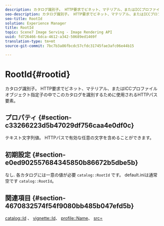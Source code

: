 ```yaml
---
description: カタログ識別子。 HTTP要求でビネット、マテリアル、またはICCプロファイルオブジェクト指定子の中でこのカタログを識別するために使用されるHTTPパス要素。
seo-description: カタログ識別子。 HTTP要求でビネット、マテリアル、またはICCプロファイルオブジェクト指定子の中でこのカタログを識別するために使用されるHTTPパス要素。
seo-title: RootId
solution: Experience Manager
title: RootId
topic: Scene7 Image Serving - Image Rendering API
uuid: fd726466-6dca-4612-a342-50689ed1469f
translation-type: tm+mt
source-git-commit: 7bc7b3a86fbcdc57cfdc31745fae3afc06e44b15

---
```



# RootId{#rootid}

カタログ識別子。 HTTP要求でビネット、マテリアル、またはICCプロファイルオブジェクト指定子の中でこのカタログを識別するために使用されるHTTPパス要素。

## プロパティ {#section-c33266223d5b47029df756caa4e0df0c}

テキスト文字列値。 HTTPパスで有効な任意の文字を含めることができます。

## 初期設定 {#section-e0ed902557684345850b86672b5dbe5b}

なし. 各カタログには一意の値が必要 `catalog::RootId` です。 default.iniは通常空です `catalog::RootId`。

## 関連項目 {#section-4670832574f54f9080bb485b047efd5b}

[catalog::Id](../../../../../ir-api/material-cat/image-rendering-api-ref/c-ir-material-catalog/c-ir-material-data-reference/r-ir-id.md#reference-cba2a53a952e403fb57a4e8569f9cf85) 、 [vignette::Id](../../../../../ir-api/material-cat/image-rendering-api-ref/c-ir-material-catalog/c-ir-vignette-map-reference/r-ir-id-vignette.md#reference-2a7ba758924b4757b3234942304db7fd)、 [profile::Name](../../../../../ir-api/material-cat/image-rendering-api-ref/c-ir-material-catalog/c-ir-macro-definition-reference/r-ir-name.md#reference-63b663d2052545ffab030a23e7060b1e)、 [src=](../../../../../ir-api/http-protocol/image-rendering-api-ref/c-ir-http-protocol-ref/c-ir-http-protocol-command-reference/r-ir-src.md#reference-62c98abad22149d68d405ed6aaff8272)
